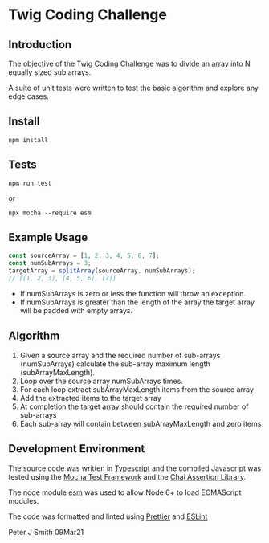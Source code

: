 # Twig Coding Challenge

## Introduction

The objective of the Twig Coding Challenge was to divide an array into N equally sized sub arrays.

A suite of unit tests were written to test the basic algorithm and explore any edge cases.

## Install

`npm install`

## Tests

`npm run test`

or

`npx mocha --require esm`

## Example Usage

```javascript
const sourceArray = [1, 2, 3, 4, 5, 6, 7];
const numSubArrays = 3;
targetArray = splitArray(sourceArray, numSubArrays);
// [[1, 2, 3], [4, 5, 6], [7]]
```

- If numSubArrays is zero or less the function will throw an exception.
- If numSubArrays is greater than the length of the array the target array will be padded with empty arrays.

## Algorithm

1. Given a source array and the required number of sub-arrays (numSubArrays) calculate the sub-array maximum length (subArrayMaxLength).
1. Loop over the source array numSubArrays times.
1. For each loop extract subArrayMaxLength items from the source array
1. Add the extracted items to the target array
1. At completion the target array should contain the required number of sub-arrays
1. Each sub-array will contain between subArrayMaxLength and zero items

## Development Environment

The source code was written in [Typescript](https://www.typescriptlang.org/) and the compiled Javascript
was tested using the [Mocha Test Framework](https://mochajs.org/) and the [Chai Assertion Library](https://www.chaijs.com/).

The node module [esm](https://www.npmjs.com/package/esm) was used to allow Node 6+ to load ECMAScript modules.

The code was formatted and linted using [Prettier](https://prettier.io/) and [ESLint](https://eslint.org/)

Peter J Smith 09Mar21
